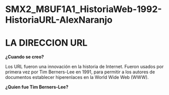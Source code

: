 # SMX2_M8UF1A1_HistoriaWeb-1992-HistoriaURL-AlexNaranjo

# LA DIRECCION URL
**¿Cuando se creo?**

Los URL fueron una innovación en la historia de Internet. Fueron usados por primera vez por Tim Berners-Lee en 1991, para permitir a los autores de documentos establecer hiperenlaces en la World Wide Web (WWW).

**¿Quien fue Tim Berners-Lee?**
